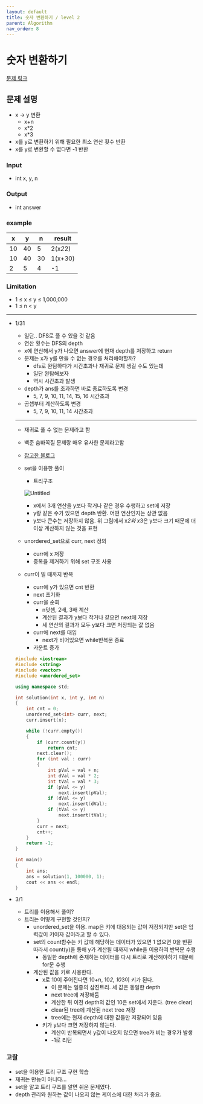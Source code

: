 ```yaml
---
layout: default
title: 숫자 변환하기 / level 2
parent: Algorithm
nav_order: 8
---
```


# 숫자 변환하기

[문제 링크](https://school.programmers.co.kr/learn/courses/30/lessons/154538)

## 문제 설명

- x → y 변환
    - x+n
    - x*2
    - x*3
- x를 y로 변환하기 위해 필요한 최소 연산 횟수 반환
- x를 y로 변환할 수 없다면 -1 반환

### Input

- int x, y, n

### Output

- int answer

### example

| x | y | n | result |
| --- | --- | --- | --- |
| 10 | 40 | 5 | 2(x*2*2) |
| 10 | 40 | 30 | 1(x+30) |
| 2 | 5 | 4 | -1 |

### Limitation

- 1 ≤ x ≤ y ≤ 1,000,000
- 1 ≤ n < y

---
- 1/31
    - 일단.. DFS로 풀 수 있을 것 같음
    - 연산 횟수는 DFS의 depth
    - x에 연산해서 y가 나오면 answer에 현재 depth를 저장하고 return
    - 문제는 x가 y를 만들 수 없는 경우를 처리해야할까?
        - dfs로 완탐하다가 시간초과나 재귀로 문제 생길 수도 있는데
        - 일단 완탐해보자
        - 역시 시간초과 발생
    - depth가 ans를 초과하면 바로 종료하도록 변경
        - 5, 7, 9, 10, 11, 14, 15, 16 시간초과
    - 곱셉부터 계산하도록 변경
        - 5, 7, 9, 10, 11, 14 시간초과
    
    ---
    
    - 재귀로 풀 수 없는 문제라고 함
    - 백준 숨바꼭질 문제랑 매우 유사한 문제라고함
    - [참고한 블로그](https://velog.io/@seunghyun97/%EC%88%AB%EC%9E%90-%EB%B3%80%ED%99%98%ED%95%98%EA%B8%B0)
    - set을 이용한 풀이
        - 트리구조
        
        ![Untitled](https://s3-us-west-2.amazonaws.com/secure.notion-static.com/61e4b99b-7c07-4fbc-9aa9-b8374b7b1921/Untitled.png)
        
        - x에서 3개 연산을 y보다 작거나 같은 경우 수행하고 set에 저장
        - y랑 같은 수가 있으면 depth 반환. 어떤 연산인지는 상관 없음
        - y보다 큰수는 저장하지 않음. 위 그림에서 x*2와 x*3은 y보다 크기 때문에 더이상 계산하지 않는 것을 표현
    - unordered_set으로 curr, next 정의
        - curr에 x 저장
        - 중복을 제거하기 위해 set 구조 사용
    - curr이 빌 때까지 반복
        - curr에 y가 있으면 cnt 반환
        - next 초기화
        - curr을 순회
            - n덧셈, 2배, 3배 계산
            - 계산된 결과가 y보다 작거나 같으면 next에 저장
            - 세 연산의 결과가 모두 y보다 크면 저장되는 값 없음
        - curr에 next를 대입
            - next가 비어있으면 while반복문 종료
        - 카운트 증가
    
    ```cpp
    #include <iostream>
    #include <string>
    #include <vector>
    #include <unordered_set>
    
    using namespace std;
    
    int solution(int x, int y, int n)
    {
        int cnt = 0;
        unordered_set<int> curr, next;
        curr.insert(x);
    
        while (!curr.empty())
        {
            if (curr.count(y))
                return cnt;
            next.clear();
            for (int val : curr)
            {
                int pVal = val + n;
                int dVal = val * 2;
                int tVal = val * 3;
                if (pVal <= y)
                    next.insert(pVal);
                if (dVal <= y)
                    next.insert(dVal);
                if (tVal <= y)
                    next.insert(tVal);
            }
            curr = next;
            cnt++;
        }
        return -1;
    }
    
    int main()
    {
        int ans;
        ans = solution(1, 100000, 1);
        cout << ans << endl;
    }
    ```
    
- 3/1
    - 트리를 이용해서 풀이?
    - 트리는 어떻게 구현할 것인지?
        - unordered_set을 이용. map은 키에 대응되는 값이 저장되지만 set은 입력값이 키이자 값이라고 할 수 있다.
        - set의 count함수는 키 값에 해당하는 데이터가 있으면 1 없으면 0을 반환 따라서 count(y)을 통해 y가 계산될 때까지 while을 이용하여 반복문 수행
            - 동일한 depth에 존재하는 데이터를 다시 트리로 계산해야하기 때문에 for문 수행
        - 계산된 값을 키로 사용한다.
            - x로 10이 주어진다면 10+n, 10*2, 10*3이 키가 된다.
                - 이 문제는 일종의 삼진트리. 세 값은 동일한 depth
                - next tree에 저장해둠
                - 계산한 뒤 이전 depth의 값인 10은 set에서 지운다. (tree clear)
                - clear된 tree에 계산된 next tree 저장
                - tree에는 현재 depth에 대한 값들만 저장되어 있음
            - 키가 y보다 크면 저장하지 않는다.
                - 계산이 반복되면서 y값이 나오지 않으면 tree가 비는 경우가 발생
                - -1로 리턴

### 고찰

- set을 이용한 트리 구조 구현 학습
- 재귀는 만능이 아니다…
- set을 알고 트리 구조를 알면 쉬운 문제였다.
- depth 관리와 원하는 값이 나오지 않는 케이스에 대한 처리가 중요.